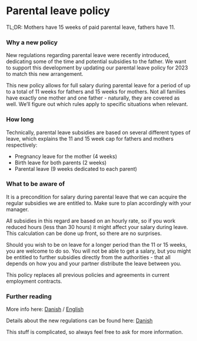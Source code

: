 # Parental leave policy

TL;DR: Mothers have 15 weeks of paid parental leave, fathers have 11.

### Why a new policy

New regulations regarding parental leave were recently introduced, dedicating some of the time and potential subsidies to the father. We want to support this development by updating our parental leave policy for 2023 to match this new arrangement.

This new policy allows for full salary during parental leave for a period of up to a total of 11 weeks for fathers and 15 weeks for mothers. Not all families have exactly one mother and one father - naturally, they are covered as well. We’ll figure out which rules apply to specific situations when relevant.

### How long

Technically, parental leave subsidies are based on several different types of leave, which explains the 11 and 15 week cap for fathers and mothers respectively:

- Pregnancy leave for the mother (4 weeks)
- Birth leave for both parents (2 weeks)
- Parental leave (9 weeks dedicated to each parent)

### What to be aware of

It is a precondition for salary during parental leave that we can acquire the regular subsidies we are entitled to. Make sure to plan accordingly with your manager.

All subsidies in this regard are based on an hourly rate, so if you work reduced hours (less than 30 hours) it might affect your salary during leave. This calculation can be done up front, so there are no surprises.

Should you wish to be on leave for a longer period than the 11 or 15 weeks, you are welcome to do so. You will not be able to get a salary, but you might be entitled to further subsidies directly from the authorities - that all depends on how you and your partner distribute the leave between you.

This policy replaces all previous policies and agreements in current employment contracts.

### Further reading

More info here: [Danish](https://www.borger.dk/familie-og-boern/barsel-oversigt) / [English](https://lifeindenmark.borger.dk/working/work-rights/leave-of-absence/maternity-and-parental-leave#)

Details about the new regulations can be found here: [Danish](https://bm.dk/arbejdsomraader/aktuelle-fokusomraader/ny-orlovsmodel-gaelder-for-boern-foedt-fra-2-august-2022/)

This stuff is complicated, so always feel free to ask for more information.
